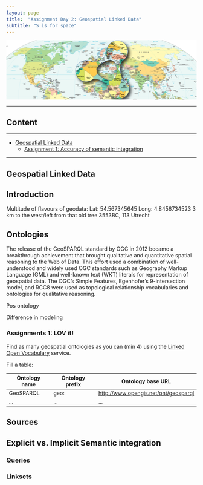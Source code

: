 ```yaml
---
layout: page
title:  "Assignment Day 2: Geospatial Linked Data"
subtitle: "S is for space"
---
```


<img src="gld.png" alt="Geospatial Linked Data">

---------------

## Content
---

- [Geospatial Linked Data](#recon)
  - [Assignment 1: Accuracy of semantic integration](#ass1)

--------------
## Geospatial Linked Data <a name="gld"></a>

## Introduction

Multitude of flavours of geodata:
Lat:   54.567345645
Long: 4.8456734523
3 km to the west/left from that old tree
3553BC, 113
Utrecht



## Ontologies

The release of the GeoSPARQL standard by OGC in 2012 became a breakthrough achievement that 
brought qualitative and quantitative spatial reasoning to the Web of Data. 
This effort used a combination of well-understood and widely used OGC standards such as Geography Markup Language (GML) 
and well-known text (WKT) literals for representation of geospatial data. The OGC’s Simple Features, 
Egenhofer’s 9-intersection model, and RCC8 were used as topological relationship vocabularies and ontologies 
for qualitative reasoning. 

Pos ontology

Difference in modeling


### Assignments 1: LOV it!

Find as many geospatial ontologies as you can (min 4) 
using the [Linked Open Vocabulary](https://lov.linkeddata.es/dataset/lov) service.

Fill a table:

| Ontology name | Ontology prefix | Ontology base URL |
| ---- | --- | -------------- |
| GeoSPARQL | geo: | http://www.opengis.net/ont/geosparql |
| ... | ... | ... |







## Sources







## Explicit vs. Implicit Semantic integration

### Queries

### Linksets